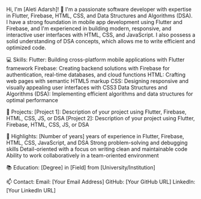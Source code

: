 Hi, I'm [Aleti Adarsh]! 👋
I'm a passionate software developer with expertise in Flutter, Firebase, HTML, CSS, and Data Structures and Algorithms (DSA). I have a strong foundation in mobile app development using Flutter and Firebase, and I'm experienced in building modern, responsive, and interactive user interfaces with HTML, CSS, and JavaScript. I also possess a solid understanding of DSA concepts, which allows me to write efficient and optimized code.




💻 Skills:
Flutter: Building cross-platform mobile applications with Flutter framework
Firebase: Creating backend solutions with Firebase for authentication, real-time databases, and cloud functions
HTML: Crafting web pages with semantic HTML5 markup
CSS: Designing responsive and visually appealing user interfaces with CSS3
Data Structures and Algorithms (DSA): Implementing efficient algorithms and data structures for optimal performance


🔨 Projects:
[Project 1]: Description of your project using Flutter, Firebase, HTML, CSS, JS, or DSA
[Project 2]: Description of your project using Flutter, Firebase, HTML, CSS, JS, or DSA


🌟 Highlights:
[Number of years] years of experience in Flutter, Firebase, HTML, CSS, JavaScript, and DSA
Strong problem-solving and debugging skills
Detail-oriented with a focus on writing clean and maintainable code
Ability to work collaboratively in a team-oriented environment


📚 Education:
[Degree] in [Field] from [University/Institution]


📫 Contact:
Email: [Your Email Address]
GitHub: [Your GitHub URL]
LinkedIn: [Your LinkedIn URL]
